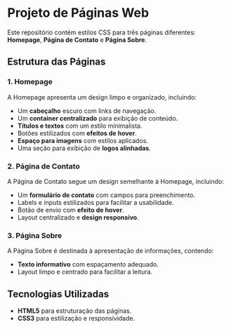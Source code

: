 # Projeto de Páginas Web

Este repositório contém estilos CSS para três páginas diferentes: **Homepage**, **Página de Contato** e **Página Sobre**.

## Estrutura das Páginas

### 1. Homepage
A Homepage apresenta um design limpo e organizado, incluindo:
- Um **cabeçalho** escuro com links de navegação.
- Um **container centralizado** para exibição de conteúdo.
- **Títulos e textos** com um estilo minimalista.
- Botões estilizados com **efeitos de hover**.
- **Espaço para imagens** com estilos aplicados.
- Uma seção para exibição de **logos alinhadas**.

### 2. Página de Contato
A Página de Contato segue um design semelhante à Homepage, incluindo:
- Um **formulário de contato** com campos para preenchimento.
- Labels e inputs estilizados para facilitar a usabilidade.
- Botão de envio com **efeito de hover**.
- Layout centralizado e **design responsivo**.

### 3. Página Sobre
A Página Sobre é destinada à apresentação de informações, contendo:
- **Texto informativo** com espaçamento adequado.
- Layout limpo e centrado para facilitar a leitura.

## Tecnologias Utilizadas
- **HTML5** para estruturação das páginas.
- **CSS3** para estilização e responsividade.